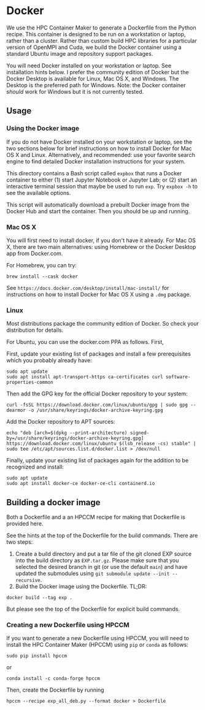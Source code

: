 # Docker

We use the HPC Container Maker to generate a Dockerfile from the
Python recipe.  This container is designed to be run on a workstation
or laptop, rather than a cluster. Rather than custom build HPC
libraries for a particular version of OpenMPI and Cuda, we build the
Docker container using a standard Ubuntu image and repository support
packages.

You will need Docker installed on your workstation or laptop. See
installation hints below. I prefer the community edition of Docker but
the Docker Desktop is available for Linux, Mac OS X, and Windows. The
Desktop is the preferred path for Windows. Note: the Docker container
_should_ work for Windows but it is not currently tested.

## Usage

### Using the Docker image

If you do not have Docker installed on your workstation or laptop, see
the two sections below for brief instructions on how to install Docker
for Mac OS X and Linux. Alternatively, and recommended: use your
favorite search engine to find detailed Docker installation
instructions for your system.

This directory contains a Bash script called `expbox` that runs a
Docker container to either (1) start Jupyter Notebook or Jupyter Lab;
or (2) start an interactive terminal session that maybe be used to run
`exp`. Try `expbox -h` to see the available options.

This script will automatically download a prebuilt Docker image from
the Docker Hub and start the container.  Then you should be up and
running.

### Mac OS X

You will first need to install docker, if you don't have it
already. For Mac OS X, there are two main alternatives: using
Homebrew or the Docker Desktop app from Docker.com. 

For Homebrew, you can try:
```
brew install --cask docker
```

See `https://docs.docker.com/desktop/install/mac-install/` for
instructions on how to install Docker for Mac OS X using a `.dmg`
package.

### Linux

Most distributions package the community edition of Docker. So check
your distribution for details. 

For Ubuntu, you can use the docker.com PPA as follows. First, 

First, update your existing list of packages and install a few prerequisites
which you probably already have:
```
sudo apt update
sudo apt install apt-transport-https ca-certificates curl software-properties-common
```
Then add the GPG key for the official Docker repository to your system:
```
curl -fsSL https://download.docker.com/linux/ubuntu/gpg | sudo gpg --dearmor -o /usr/share/keyrings/docker-archive-keyring.gpg
```
Add the Docker repository to APT sources:
```
echo "deb [arch=$(dpkg --print-architecture) signed-by=/usr/share/keyrings/docker-archive-keyring.gpg] https://download.docker.com/linux/ubuntu $(lsb_release -cs) stable" | sudo tee /etc/apt/sources.list.d/docker.list > /dev/null
```
Finally, update your existing list of packages again for the addition
to be recognized and install:
```
sudo apt update
sudo apt install docker-ce docker-ce-cli containerd.io
```

## Building a docker image

Both a Dockerfile and a an HPCCM recipe for making that Dockerfile is
provided here.

See the hints at the top of the Dockerfile for the build commands.
There are two steps:
1. Create a build directory and put a tar file of the git cloned EXP
source into the build directory as `EXP.tar.gz`. Please make sure that
you selected the desired branch in git (or use the default `main`) and
have updated the submodules using `git submodule update --init
--recursive`. 
2. Build the Docker image using the Dockerfile. TL;DR:
```
docker build --tag exp .
```
But please see the top of the Dockerfile for explicit build commands.

### Creating a new Dockerfile using HPCCM

If you want to generate a new Dockerfile using HPCCM, you will need to
install the HPC Container Maker (HPCCM) using `pip`
or `conda` as follows:
```
sudo pip install hpccm
```
or
```
conda install -c conda-forge hpccm
```

Then, create the Dockerfile by running
```
hpccm --recipe exp_all_deb.py --format docker > Dockerfile
```
